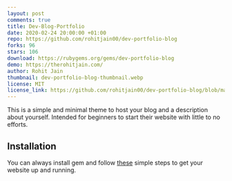 ```yaml
---
layout: post
comments: true
title: Dev-Blog-Portfolio
date: 2020-02-24 20:00:00 +01:00
repo: https://github.com/rohitjain00/dev-portfolio-blog
forks: 96
stars: 106
download: https://rubygems.org/gems/dev-portfolio-blog
demo: https://therohitjain.com/
author: Rohit Jain
thumbnail: dev-portfolio-blog-thumbnail.webp
license: MIT
license_link: https://github.com/rohitjain00/dev-portfolio-blog/blob/master/LICENSE.txt
---
```


This is a simple and minimal theme to host your blog and a description about yourself. Intended for beginners to start their website with little to no efforts.

## Installation

You can always install gem and follow [these](https://github.com/rohitjain00/dev-portfolio-blog#usage) simple steps to get your website up and running.
